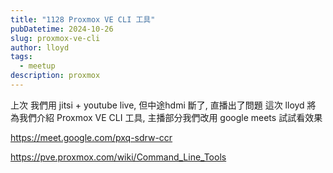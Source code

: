 ```yaml
---
title: "1128 Proxmox VE CLI 工具"
pubDatetime: 2024-10-26
slug: proxmox-ve-cli
author: lloyd
tags:
  - meetup
description: proxmox
---
```


上次 我們用 jitsi + youtube live, 但中途hdmi 斷了, 直播出了問題
這次 lloyd 將 為我們介紹  Proxmox VE CLI 工具, 主播部分我們改用 google meets 試試看效果



https://meet.google.com/pxq-sdrw-ccr


https://pve.proxmox.com/wiki/Command_Line_Tools